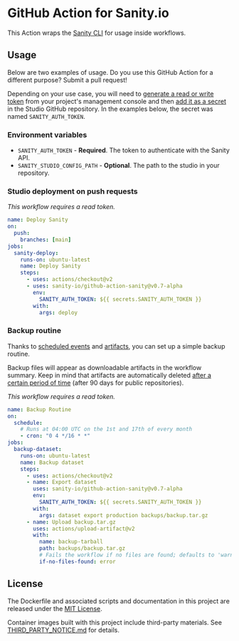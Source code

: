 # GitHub Action for Sanity.io

This Action wraps the [Sanity CLI](https://github.com/sanity-io/sanity) for usage inside workflows.

## Usage

Below are two examples of usage. Do you use this GitHub Action for a different purpose? Submit a pull request!

Depending on your use case, you will need to [generate a read or write token](https://www.sanity.io/docs/http-auth#robot-tokens-4c21d7b829fe) from your project's management console and then [add it as a secret](https://docs.github.com/en/free-pro-team@latest/actions/reference/encrypted-secrets#creating-encrypted-secrets-for-a-repository) in the Studio GitHub repository. In the examples below, the secret was named `SANITY_AUTH_TOKEN`.

### Environment variables

- `SANITY_AUTH_TOKEN` - **Required**. The token to authenticate with the Sanity API.
- `SANITY_STUDIO_CONFIG_PATH` - **Optional**. The path to the studio in your repository.

### Studio deployment on push requests

_This workflow requires a read token._

```yaml
name: Deploy Sanity
on:
  push:
    branches: [main]
jobs:
  sanity-deploy:
    runs-on: ubuntu-latest
    name: Deploy Sanity
    steps:
      - uses: actions/checkout@v2
      - uses: sanity-io/github-action-sanity@v0.7-alpha
        env:
          SANITY_AUTH_TOKEN: ${{ secrets.SANITY_AUTH_TOKEN }}
        with:
          args: deploy
```

### Backup routine

Thanks to [scheduled events](https://docs.github.com/en/free-pro-team@latest/actions/reference/events-that-trigger-workflows#schedule) and [artifacts](https://docs.github.com/en/free-pro-team@latest/actions/guides/storing-workflow-data-as-artifacts), you can set up a simple backup routine.

Backup files will appear as downloadable artifacts in the workflow summary. Keep in mind that artifacts are automatically deleted [after a certain period of time](https://docs.github.com/en/free-pro-team@latest/actions/reference/usage-limits-billing-and-administration#artifact-and-log-retention-policy) (after 90 days for public repositories).

_This workflow requires a read token._

```yaml
name: Backup Routine
on:
  schedule:
    # Runs at 04:00 UTC on the 1st and 17th of every month
    - cron: "0 4 */16 * *"
jobs:
  backup-dataset:
    runs-on: ubuntu-latest
    name: Backup dataset
    steps:
      - uses: actions/checkout@v2
      - name: Export dataset
        uses: sanity-io/github-action-sanity@v0.7-alpha
        env:
          SANITY_AUTH_TOKEN: ${{ secrets.SANITY_AUTH_TOKEN }}
        with:
          args: dataset export production backups/backup.tar.gz
      - name: Upload backup.tar.gz
        uses: actions/upload-artifact@v2
        with:
          name: backup-tarball
          path: backups/backup.tar.gz
          # Fails the workflow if no files are found; defaults to 'warn'
          if-no-files-found: error
```

## License

The Dockerfile and associated scripts and documentation in this project are released under the [MIT License](LICENSE).

Container images built with this project include third-party materials. See [THIRD_PARTY_NOTICE.md](THIRD_PARTY_NOTICE.md) for details.
